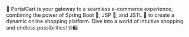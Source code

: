 🛒 PortalCart is your gateway to a seamless e-commerce experience, combining the power of Spring Boot 🍃, JSP 📄, and JSTL 🔗 to create a dynamic online shopping platform. Dive into a world of intuitive shopping and endless possibilities! 🌐🛍️

